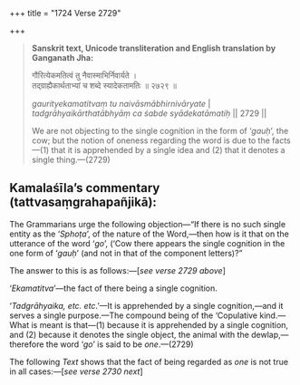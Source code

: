 +++
title = "1724 Verse 2729"

+++
> **Sanskrit text, Unicode transliteration and English translation by Ganganath Jha:** 
>
> गौरित्येकमतित्वं तु नैवास्माभिर्निवार्यते ।  
> तद्ग्राह्यैकार्थताभ्यां च शब्दे स्यादेकतामतिः ॥ २७२९ ॥ 
>
> *gaurityekamatitvaṃ tu naivāsmābhirnivāryate* \|  
> *tadgrāhyaikārthatābhyāṃ ca śabde syādekatāmatiḥ* \|\| 2729 \|\| 
>
> We are not objecting to the single cognition in the form of ‘*gauḥ*’, the cow; but the notion of oneness regarding the word is due to the facts—(1) that it is apprehended by a single idea and (2) that it denotes a single thing.—(2729)



## Kamalaśīla’s commentary (tattvasaṃgrahapañjikā):

The Grammarians urge the following objection—“If there is no such single entity as the ‘*Sphoṭa*’, of the nature of the Word,—then how is it that on the utterance of the word ‘*go*’, (‘Cow there appears the single cognition in the one form of ‘*gauḥ*’ (and not in that of the component letters)?”

The answer to this is as follows:—[*see verse 2729 above*]

‘*Ekamatitva*’—the fact of there being a single cognition.

‘*Tadgrāhyaika, etc. etc*.’—It is apprehended by a single cognition,—and it serves a single purpose.—The compound being of the ‘Copulative kind.—What is meant is that—(1) because it is apprehended by a single cognition, and (2) because it denotes the single object, the animal with the dewlap,—therefore the word ‘*go*’ is said to be *one*.—(2729)

The following *Text* shows that the fact of being regarded as *one* is not true in all cases:—[*see verse 2730 next*]


